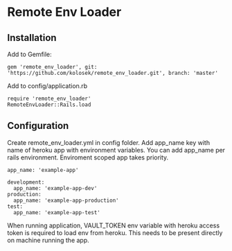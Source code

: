 Remote Env Loader
==============

Installation
-----------------

  Add to Gemfile:
  
  ```
  gem 'remote_env_loader', git: 'https://github.com/kolosek/remote_env_loader.git', branch: 'master'
  ```

  Add to config/application.rb

  ```
  require 'remote_env_loader'
  RemoteEnvLoader::Rails.load
  ```

Configuration
-----------------

Create remote_env_loader.yml in config folder. Add app_name key with name of heroku app with environment variables. You can add app_name per rails environment. Enviroment scoped app takes priority.

```
app_name: 'example-app'

development:
  app_name: 'example-app-dev'
production:
  app_name: 'example-app-production'
test:
  app_name: 'example-app-test'
```

When running application, VAULT_TOKEN env variable with heroku access token is required to load env from heroku. This needs to be present directly on machine running the app.


